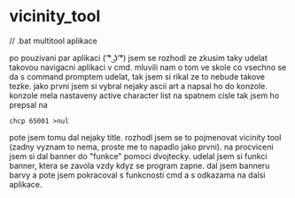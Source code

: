 # vicinity_tool
// .bat multitool aplikace

po pouzivani par aplikaci ( ͡° ͜ʖ ͡°) jsem se rozhodl ze zkusim taky udelat takovou navigacni aplikaci v cmd. mluvili nam o tom ve skole co vsechno se da
s command promptem udelat, tak jsem si rikal ze to nebude takove tezke. jako prvni jsem si vybral nejaky ascii art a napsal ho do konzole. konzole mela
nastaveny active character list na spatnem cisle tak jsem ho prepsal na
```
chcp 65001 >nul
```
pote jsem tomu dal nejaky title. rozhodl jsem se to pojmenovat vicinity tool (zadny vyznam to nema, proste me to napadlo jako prvni). na procviceni jsem si dal banner do "funkce" pomoci dvojtecky. udelal jsem si funkci banner, ktera se zavola vzdy kdyz se program zapne. dal jsem banneru barvy a pote jsem pokracoval s funkcnosti cmd a s odkazama na dalsi aplikace.
